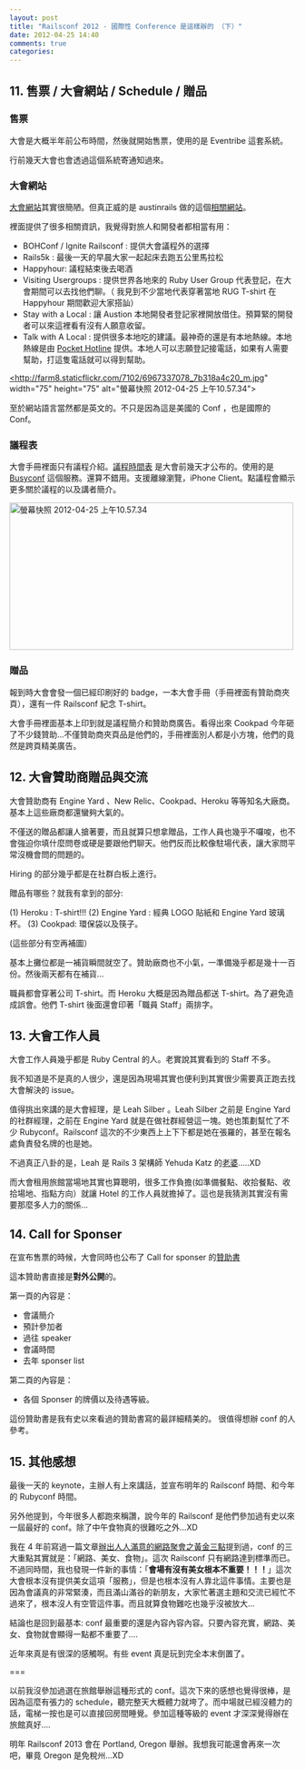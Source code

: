 ```yaml
---
layout: post
title: "Railsconf 2012 - 國際性 Conference 是這樣辦的 （下）"
date: 2012-04-25 14:40
comments: true
categories: 
---
```



## 11.  售票 / 大會網站 / Schedule / 贈品

### 售票

大會是大概半年前公布時間，然後就開始售票，使用的是 Eventribe 這套系統。

行前幾天大會也會透過這個系統寄通知過來。

### 大會網站

[大會網站](http://railsconf2012.com)其實很簡陋。但真正威的是 austinrails 做的這個[相關網站](http://railsconf.austinonrails.org)。

裡面提供了很多相關資訊，我覺得對旅人和開發者都相當有用：

* BOHConf / Ignite Railsconf : 提供大會議程外的選擇
* Rails5k : 最後一天的早晨大家一起起床去跑五公里馬拉松
* Happyhour: 議程結束後去喝酒
* Visiting Usergroups : 提供世界各地來的 Ruby User Group 代表登記，在大會期間可以去找他們聊。（ 我見到不少當地代表穿著當地 RUG T-shirt 在 Happyhour 期間歡迎大家搭訕）
* Stay with a Local : 讓 Austion 本地開發者登記家裡開放借住。預算緊的開發者可以來這裡看有沒有人願意收留。
* Talk with A Local : 提供很多本地吃的建議。最神奇的還是有本地熱線。本地熱線是由 [Pocket Hotline](http://pockethotline.com) 提供。本地人可以志願登記接電話，如果有人需要幫助，打這隻電話就可以得到幫助。

<a href="http://www.flickr.com/photos/xdite/6967337078/" title="螢幕快照 2012-04-25 上午10.57.34 by xdite, on Flickr"><http://farm8.staticflickr.com/7102/6967337078_7b318a4c20_m.jpg" width="75" height="75" alt="螢幕快照 2012-04-25 上午10.57.34"></a>

至於網站語言當然都是英文的。不只是因為這是美國的 Conf ，也是國際的 Conf。


### 議程表

大會手冊裡面只有議程介紹。[議程時間表](http://railsconf2012.busyconf.com/schedule/full) 是大會前幾天才公布的。使用的是 [Busyconf](http://busyconf.com) 這個服務。還算不錯用。支援離線瀏覽，iPhone Client。點議程會顯示更多關於議程的以及講者簡介。

<a href="http://www.flickr.com/photos/xdite/6966910996/" title="螢幕快照 2012-04-25 上午10.57.34 by xdite, on Flickr"><img src="http://farm8.staticflickr.com/7232/6966910996_06d235f0f6.jpg" width="500" height="259" alt="螢幕快照 2012-04-25 上午10.57.34"></a>

### 贈品

報到時大會會發一個已經印刷好的 badge，一本大會手冊（手冊裡面有贊助商夾頁），還有一件 Railsconf 紀念 T-shirt。

大會手冊裡面基本上印到就是議程簡介和贊助商廣告。看得出來 Cookpad 今年砸了不少錢贊助…不僅贊助商夾頁品是他們的，手冊裡面別人都是小方塊，他們的竟然是跨頁精美廣告。

## 12. 大會贊助商贈品與交流

大會贊助商有 Engine Yard 、New Relic、Cookpad、Heroku 等等知名大廠商。基本上這些廠商都還蠻夠大氣的。

不僅送的贈品都讓人搶著要，而且就算只想拿贈品，工作人員也幾乎不囉唆，也不會強迫你填什麼問卷或硬是要跟他們聊天。他們反而比較像駐場代表，讓大家問平常沒機會問的問題的。

Hiring 的部分幾乎都是在社群白板上進行。

贈品有哪些？就我有拿到的部分:

(1) Heroku : T-shirt!!!
(2) Engine Yard : 經典 LOGO 貼紙和 Engine Yard 玻璃杯。
(3) Cookpad: 環保袋以及筷子。

(這些部分有空再補圖）

基本上攤位都是一補貨瞬間就空了。贊助廠商也不小氣，一準備幾乎都是幾十一百份。然後兩天都有在補貨…

職員都會穿著公司 T-shirt。而 Heroku 大概是因為贈品都送 T-shirt。為了避免造成誤會。他們 T-shirt 後面還會印著「職員 Staff」兩排字。

## 13. 大會工作人員

大會工作人員幾乎都是 Ruby Central 的人。老實說其實看到的 Staff 不多。

我不知道是不是真的人很少，還是因為現場其實也便利到其實很少需要真正跑去找大會解決的 issue。

值得挑出來講的是大會經理，是 Leah Silber 。Leah Silber 之前是 Engine Yard 的社群經理，之前在 Engine Yard 就是在做社群經營這一塊。她也策劃幫忙了不少 Rubyconf。Railsconf 這次的不少東西上上下下都是她在張羅的，甚至在報名處負責發名牌的也是她。

不過真正八卦的是，Leah 是 Rails 3 架構師 Yehuda Katz 的[老婆](http://www.onlysimchas.com/v4/index.cfm/fuseaction:simcha.view/simchaid:31333).....XD

而大會租用旅館當場地其實也算聰明，很多工作負擔(如準備餐點、收拾餐點、收拾場地、指點方向）就讓 Hotel 的工作人員就擔掉了。這也是我猜測其實沒有需要那麼多人力的關係…

## 14. Call for Sponser

在宣布售票的時候，大會同時也公布了 Call for sponser 的[贊助書](http://railsconf2012.com/assets/prospectus2012.pdf)

這本贊助書直接是**對外公開**的。

第一頁的內容是：

* 會議簡介
* 預計參加者
* 過往 speaker 
* 會議時間
* 去年 sponser list

第二頁的內容是：

* 各個 Sponser 的牌價以及待遇等級。

這份贊助書是我有史以來看過的贊助書寫的最詳細精美的。
很值得想辦 conf 的人參考。

## 15. 其他感想

最後一天的 keynote，主辦人有上來講話，並宣布明年的 Railsconf 時間、和今年的 Rubyconf 時間。

另外他提到，今年很多人都跑來稱讚，說今年的 Railsconf 是他們參加過有史以來一屆最好的 conf。除了中午食物真的很難吃之外…XD

我在 4 年前寫過一篇文章[辦出人人滿意的網路聚會之黃金三點](http://wp.xdite.net/?p=564)提到過，conf 的三大重點其實就是：「網路、美女、食物」。這次 Railsconf 只有網路達到標準而已。不過同時間，我也發現一件新的事情：「**會場有沒有美女根本不重要！！！**」這次大會根本沒有提供美女這項「服務」，但是也根本沒有人靠北這件事情。主要也是因為會議真的非常緊湊，而且滿山滿谷的新朋友，大家忙著選主題和交流已經忙不過來了，根本沒人有空管這件事。而且就算食物難吃也幾乎沒被放大…

結論也是回到最基本: conf 最重要的還是內容內容內容。只要內容充實，網路、美女、食物就會顯得一點都不重要了....

近年來真是有很深的感觸啊。有些 event 真是玩到完全本末倒置了。

===

以前我沒參加過選在旅館舉辦這種形式的 conf。這次下來的感想也覺得很棒，是因為這麼有張力的 schedule，聽完整天大概體力就垮了。而中場就已經沒體力的話，電梯一按也是可以直接回房間睡覺。參加這種等級的 event 才深深覺得辦在旅館真好....

明年 Railsconf 2013 會在 Portland, Oregon 舉辦。我想我可能還會再來一次吧，畢竟 Oregon 是免稅州...XD


